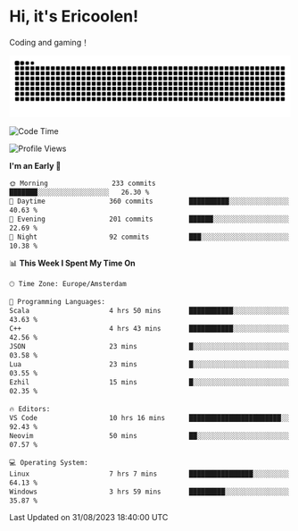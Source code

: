 # Hi, it's Ericoolen!
Coding and gaming！

<picture>
  <source media="(prefers-color-scheme: dark)" srcset="https://raw.githubusercontent.com/Eric-Song-Nop/Eric-Song-Nop/output/github-contribution-grid-snake-dark.svg">
  <source media="(prefers-color-scheme: light)" srcset="https://raw.githubusercontent.com/Eric-Song-Nop/Eric-Song-Nop/output/github-contribution-grid-snake.svg">
  <img alt="github contribution grid snake animation" src="https://raw.githubusercontent.com/Eric-Song-Nop/Eric-Song-Nop/output/github-contribution-grid-snake.svg">
</picture>

<!--START_SECTION:waka-->
![Code Time](http://img.shields.io/badge/Code%20Time-973%20hrs%2048%20mins-blue)

![Profile Views](http://img.shields.io/badge/Profile%20Views-0-blue)

**I'm an Early 🐤** 

```text
🌞 Morning                233 commits         ███████░░░░░░░░░░░░░░░░░░   26.30 % 
🌆 Daytime                360 commits         ██████████░░░░░░░░░░░░░░░   40.63 % 
🌃 Evening                201 commits         ██████░░░░░░░░░░░░░░░░░░░   22.69 % 
🌙 Night                  92 commits          ███░░░░░░░░░░░░░░░░░░░░░░   10.38 % 
```


📊 **This Week I Spent My Time On** 

```text
🕑︎ Time Zone: Europe/Amsterdam

💬 Programming Languages: 
Scala                    4 hrs 50 mins       ███████████░░░░░░░░░░░░░░   43.63 % 
C++                      4 hrs 43 mins       ███████████░░░░░░░░░░░░░░   42.56 % 
JSON                     23 mins             █░░░░░░░░░░░░░░░░░░░░░░░░   03.58 % 
Lua                      23 mins             █░░░░░░░░░░░░░░░░░░░░░░░░   03.55 % 
Ezhil                    15 mins             █░░░░░░░░░░░░░░░░░░░░░░░░   02.35 % 

🔥 Editors: 
VS Code                  10 hrs 16 mins      ███████████████████████░░   92.43 % 
Neovim                   50 mins             ██░░░░░░░░░░░░░░░░░░░░░░░   07.57 % 

💻 Operating System: 
Linux                    7 hrs 7 mins        ████████████████░░░░░░░░░   64.13 % 
Windows                  3 hrs 59 mins       █████████░░░░░░░░░░░░░░░░   35.87 % 
```


 Last Updated on 31/08/2023 18:40:00 UTC
<!--END_SECTION:waka-->
